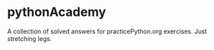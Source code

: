 # pythonAcademy
A collection of solved answers for practicePython.org exercises. Just stretching legs.
